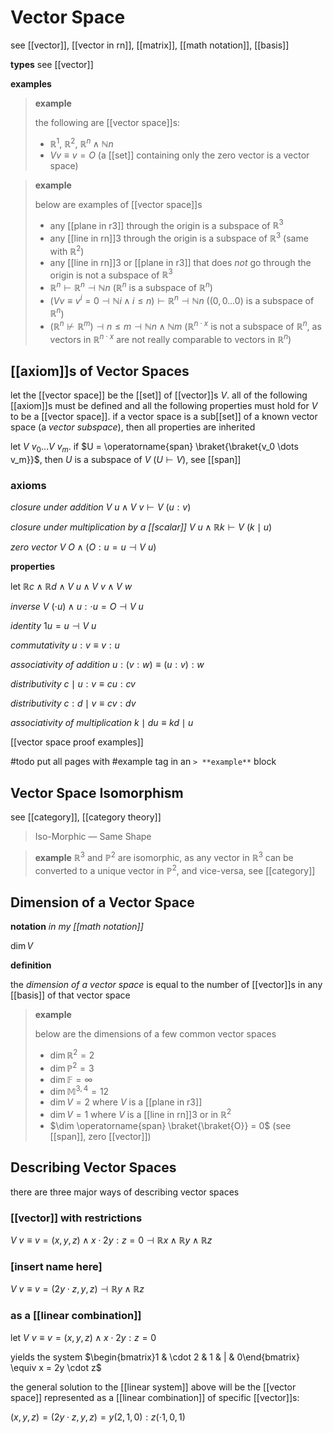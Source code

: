 # Vector Space

see [[vector]], [[vector in rn]], [[matrix]], [[math notation]], [[basis]]

**types** see [[vector]]

**examples**

> **example**
>
> the following are [[vector space]]s:
>
> - $\mathbb R^1$, $\mathbb R^2$, $\mathbb R^n \land \mathbb N n$
> - $V v \equiv v = O$ (a [[set]] containing only the zero vector is a vector space)

> **example**
>
> below are examples of [[vector space]]s
>
> - any [[plane in r3]] through the origin is a subspace of $\mathbb R^3$
> - any [[line in rn]]3 through the origin is a subspace of $\mathbb R^3$ (same with $\mathbb R^2$)
> - any [[line in rn]]3 or [[plane in r3]] that does _not_ go through the origin is not a subspace of $\mathbb R^3$
> - $\mathbb R^n \vdash \mathbb R^n \dashv \mathbb N n$ ($\mathbb R^n$ is a subspace of $\mathbb R^n$)
> - $(V v \equiv v^i = 0 \dashv \mathbb N i \land i \le n) \vdash \mathbb R^n \dashv \mathbb N n$ ($(0, 0 \dots 0)$ is a subspace of $\mathbb R^n$)
> - $(\mathbb R^n \not\vdash \mathbb R^m) \dashv n \le m \dashv \mathbb N n \land \mathbb N m$ ($\mathbb R^{n \cdot x}$ is not a subspace of $\mathbb R^n$, as vectors in $\mathbb R^{n \cdot x}$ are not really comparable to vectors in $\mathbb R^n$)

## [[axiom]]s of Vector Spaces

let the [[vector space]] be the [[set]] of [[vector]]s $V$. all of the following [[axiom]]s must be defined and all the following properties must hold for $V$ to be a [[vector space]]. if a vector space is a sub[[set]] of a known vector space (a _vector subspace_), then all properties are inherited

let $V\ v_0 \dots V\ v_m$. if $U = \operatorname{span} \braket{\braket{v_0 \dots v_m}}$, then $U$ is a subspace of $V$ ($U \vdash V$), see [[span]]

### axioms

_closure under addition_ $V\ u \land V\ v \vdash V\ (u : v)$

_closure under multiplication by a [[scalar]]_ $V\ u \land \mathbb R k \vdash V\ (k \mid u)$

_zero vector_ $V\ O \land (O : u = u \dashv V\ u)$

**properties**

let $\mathbb R c \land \mathbb R d \land V\ u \land V\ v \land V\ w$

_inverse_ $V\ (\cdot u) \land u : \cdot u = O \dashv V\ u$

_identity_ $1u = u \dashv V\ u$

_commutativity_ $u : v \equiv v : u$

_associativity of addition_ $u : (v : w) \equiv (u : v) : w$

_distributivity_ $c \mid u : v \equiv cu : cv$

_distributivity_ $c : d \mid v \equiv cv : dv$

_associativity of multiplication_ $k \mid du \equiv kd \mid u$

[[vector space proof examples]]

#todo put all pages with #example tag in an `> **example**` block

## Vector Space Isomorphism

see [[category]], [[category theory]]

> Iso-Morphic &mdash; Same Shape

> **example** $\mathbb R^3$ and $\mathbb P^2$ are isomorphic, as any vector in $\mathbb R^3$ can be converted to a unique vector in $\mathbb P^2$, and vice-versa, see [[category]]

## Dimension of a Vector Space

**notation** _in my [[math notation]]_

$\dim V$

**definition**

the _dimension of a vector space_ is equal to the number of [[vector]]s in any [[basis]] of that vector space

> **example**
>
> below are the dimensions of a few common vector spaces
>
> - $\dim \mathbb R^2 = 2$
> - $\dim \mathbb P^2 = 3$
> - $\dim \mathbb F = \infty$
> - $\dim \mathbb M^{3, 4} = 12$
> - $\dim V = 2$ where $V$ is a [[plane in r3]]
> - $\dim V = 1$ where $V$ is a [[line in rn]]3 or in $\mathbb R^2$
> - $\dim \operatorname{span} \braket{\braket{O}} = 0$ (see [[span]], zero [[vector]])

## Describing Vector Spaces

there are three major ways of describing vector spaces

### [[vector]] with restrictions

$V\ v \equiv v = (x, y, z) \land x \cdot 2y : z = 0 \dashv \mathbb R x \land \mathbb R y \land \mathbb R z$

### [insert name here]

$V\ v \equiv v = (2y \cdot z, y, z) \dashv \mathbb R y \land \mathbb R z$

### as a [[linear combination]]

let $V\ v \equiv v = (x, y, z) \land x \cdot 2y : z = 0$

yields the system $\begin{bmatrix}1 & \cdot 2 & 1 & | & 0\end{bmatrix} \equiv x = 2y \cdot z$

the general solution to the [[linear system]] above will be the [[vector space]] represented as a [[linear combination]] of specific [[vector]]s:

$(x, y, z) = (2y \cdot z, y, z) = y (2, 1, 0) : z (\cdot 1, 0, 1)$
